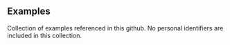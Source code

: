 ## Examples

Collection of examples referenced in this github. No personal identifiers are included in this collection. 
